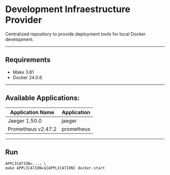 # Development Infraestructure Provider

Centralized repository to provide deployment tools for local Docker development.

---
## Requirements

* Make 3.81
* Docker 24.0.6

---
## Available Applications:

Application Name   | Application|
---                | ---        |
Jaeger 1.50.0      | jaeger     |
Prometheus v2.47.2 | prometheus |

---
## Run

```
APPLICATION=...; \
make APPLICATION=${APPLICATION} docker.start 
```